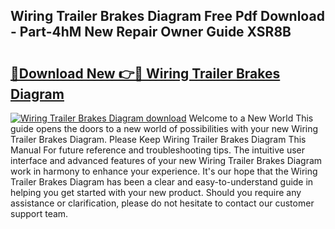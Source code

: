 ## Wiring Trailer Brakes Diagram Free Pdf Download - Part-4hM New Repair Owner Guide XSR8B

# <h2><a href="http://dfn2y8.blite.top/?on=Wiring+Trailer+Brakes+Diagram">🔗Download New 👉🔴 Wiring Trailer Brakes Diagram</a></h2>

[![Wiring Trailer Brakes Diagram download](https://i.imgur.com/lujVjoI.png)](http://dfn2y8.blite.top/?on=Wiring+Trailer+Brakes+Diagram)
Welcome to a New World This guide opens the doors to a new world of possibilities with your new Wiring Trailer Brakes Diagram. Please Keep Wiring Trailer Brakes Diagram This Manual For future reference and troubleshooting tips. The intuitive user interface and advanced features of your new Wiring Trailer Brakes Diagram work in harmony to enhance your experience. It's our hope that the Wiring Trailer Brakes Diagram has been a clear and easy-to-understand guide in helping you get started with your new product. Should you require any assistance or clarification, please do not hesitate to contact our customer support team.
